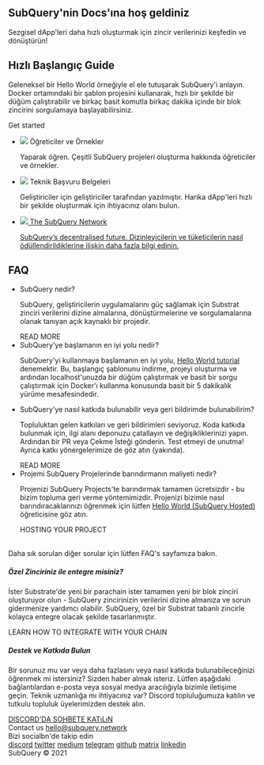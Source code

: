<link rel="stylesheet" href="/assets/style/welcome.css" as="style" />
<div class="top2Sections">
  <section class="welcomeWords">
    <div class="main">
      <div>
        <h2 class="welcomeTitle">SubQuery'nin <span>Docs</span>'ına hoş geldiniz</h2>
        <p>Sezgisel dApp'leri daha hızlı oluşturmak için zincir verilerinizi keşfedin ve dönüştürün!</p>
      </div>
    </div>
  </section>
  <section class="startSection main">
    <div>
      <h2 class="title">Hızlı Başlangıç <span>Guide</span></h2>
      <p>Geleneksel bir Hello World örneğiyle el ele tutuşarak SubQuery'i anlayın. Docker ortamındaki bir şablon projesini kullanarak, hızlı bir şekilde bir düğüm çalıştırabilir ve birkaç basit komutla birkaç dakika içinde bir blok zincirini sorgulamaya başlayabilirsiniz.
      </p>
      <span class="button">
        <router-link :to="{path: '/quickstart/helloworld-localhost/'}">
          <span>Get started</span>
        </router-link>
      </span>
    </div>
  </section>
</div>
<div class="main">
  <div>
    <ul class="list">
      <li>
        <router-link :to="{path: '/tutorials_examples/introduction/'}">
          <div>
            <img src="/assets/img/tutorialsIcon.svg" />
            <span>Öğreticiler ve Örnekler</span>
            <p>Yaparak öğren. Çeşitli SubQuery projeleri oluşturma hakkında öğreticiler ve örnekler.</p>
          </div>
        </router-link>
      </li>
      <li>
        <router-link :to="{path: '/create/introduction/'}">
          <div>
            <img src="/assets/img/docsIcon.svg" />
            <span>Teknik Başvuru Belgeleri</span>
            <p>Geliştiriciler için geliştiriciler tarafından yazılmıştır. Harika dApp'leri hızlı bir şekilde oluşturmak için ihtiyacınız olanı bulun.</p>
          </div>
        </router-link>
      </li>
      <li>
        <a href="https://static.subquery.network/whitepaper.pdf" target="_blank">
          <div>
            <img src="/assets/img/networkIcon.svg" />
            <span>The SubQuery Network</span>
            <p>SubQuery’s decentralised future. Dizinleyicilerin ve tüketicilerin nasıl ödüllendirildiklerine ilişkin daha fazla bilgi edinin.</p>
          </div>
        </a>
      </li>
    </ul>
  </div>
</div>
<section class="faqSection main">
  <div>
    <h2 class="title">FAQ</h2>
    <ul class="faqList">
      <li>
        <div class="title">SubQuery nedir?</div>
        <div class="content">
          <p>SubQuery, geliştiricilerin uygulamalarını güç sağlamak için Substrat zinciri verilerini dizine almalarına, dönüştürmelerine ve sorgulamalarına olanak tanıyan açık kaynaklı bir projedir.</p>
          <span class="more">
            <router-link :to="{path: '/faqs/faqs/#what-is-subquery'}">READ MORE</router-link>
          </span>
        </div>
      </li>
      <li>
        <div class="title">SubQuery'ye başlamanın en iyi yolu nedir?</div>
        <div class="content">
          <p>SubQuery'yi kullanmaya başlamanın en iyi yolu, <a href="/quickstart/helloworld-localhost/">Hello World tutorial</a> denemektir. Bu, başlangıç şablonunu indirme, projeyi oluşturma ve ardından localhost'unuzda bir düğüm çalıştırmak ve basit bir sorgu çalıştırmak için Docker'ı kullanma konusunda basit bir 5 dakikalık yürüme mesafesindedir. </p>
        </div>
      </li>
      <li>
        <div class="title">SubQuery'ye nasıl katkıda bulunabilir veya geri bildirimde bulunabilirim?</div>
        <div class="content">
          <p>Topluluktan gelen katkıları ve geri bildirimleri seviyoruz. Koda katkıda bulunmak için, ilgi alanı deponuzu çatallayın ve değişikliklerinizi yapın. Ardından bir PR veya Çekme İsteği gönderin. Test etmeyi de unutma! Ayrıca katkı yönergelerimize de göz atın (yakında). </p>
          <span class="more">
            <router-link :to="{path: '/faqs/faqs/#what-is-the-best-way-to-get-started-with-subquery'}">READ MORE</router-link>
          </span>
        </div>
      </li>
      <li>
        <div class="title">Projemi SubQuery Projelerinde barındırmanın maliyeti nedir?</div>
        <div class="content">
          <p>Projenizi SubQuery Projects'te barındırmak tamamen ücretsizdir - bu bizim topluma geri verme yöntemimizdir. Projenizi bizimle nasıl barındıracaklarınızı öğrenmek için lütfen <a href="/quickstart/helloworld-hosted/">Hello World (SubQuery Hosted)</a> öğreticisine göz atın.</p>
          <span class="more">
            <router-link :to="{path: '/publish/publish/'}">HOSTING YOUR PROJECT</router-link>
          </span>
        </div>
      </li>
    </ul><br>
    Daha sık sorulan diğer sorular için lütfen <router-link :to="{path: '/faqs/faqs/'}">FAQ's</router-link> sayfamıza bakın.    
  </div>
</section>
<section class="main">
  <div>
    <div class="lastIntroduce lastIntroduce_1">
        <h5>Özel Zinciriniz ile entegre misiniz?</h5>
        <p>İster Substrate'de yeni bir parachain ister tamamen yeni bir blok zinciri oluşturuyor olun - SubQuery zincirinizin verilerini dizine almanıza ve sorun gidermenize yardımcı olabilir. SubQuery, özel bir Substrat tabanlı zincirle kolayca entegre olacak şekilde tasarlanmıştır.</p>
        <span class="more">
          <router-link :to="{path: '/create/mapping/#custom-substrate-chains'}">LEARN HOW TO INTEGRATE WITH YOUR CHAIN</router-link>
        </span>
    </div>
    <div class="lastIntroduce lastIntroduce_2">
        <h5>Destek ve Katkıda Bulun</h5>
        <p>Bir sorunuz mu var veya daha fazlasını veya nasıl katkıda bulunabileceğinizi öğrenmek mi istersiniz? Sizden haber almak isteriz. Lütfen aşağıdaki bağlantılardan e-posta veya sosyal medya aracılığıyla bizimle iletişime geçin. Teknik uzmanlığa mı ihtiyacınız var? Discord topluluğumuza katılın ve tutkulu topluluk üyelerimizden destek alın. </p>
        <a class="more" target="_blank" href="https://discord.com/invite/78zg8aBSMG">DISCORD'DA SOHBETE KATıLıN</a>
    </div>
    </div>
</section>
<section class="main connectSection">
  <div class="email">
    <span>Contact us</span>
    <a href="mailto:hello@subquery.network">hello@subquery.network</a>
  </div>
  <div>
    <div>Bizi socialbn'de takip edin</div>
    <div class="connectWay">
      <a href="https://discord.com/invite/78zg8aBSMG" target="_blank" class="connectDiscord">discord</a>
      <a href="https://twitter.com/subquerynetwork" target="_blank" class="connectTwitter">twitter</a>
      <a href="https://medium.com/@subquery" target="_blank" class="connectMedium">medium</a>
      <a href="https://t.me/subquerynetwork" target="_blank" class="connectTelegram">telegram</a>
      <a href="https://github.com/OnFinality-io/subql" target="_blank" class="connectGithub">github</a>
      <a href="https://matrix.to/#/#subquery:matrix.org" target="_blank" class="connectMatrix">matrix</a>
      <a href="https://www.linkedin.com/company/subquery" target="_blank" class="connectLinkedin">linkedin</a>
    </div>
  </div>
</section>
</div> </div>
<div class="footer">
  <div class="main"><div>SubQuery © 2021</div></div>
</div>
<script charset="utf-8" src="/assets/js/welcome.js"></script>
